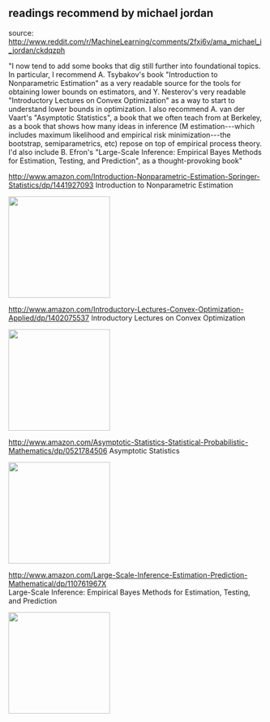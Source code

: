 

## readings recommend by michael jordan

source: http://www.reddit.com/r/MachineLearning/comments/2fxi6v/ama_michael_i_jordan/ckdqzph

"I now tend to add some books that dig still further into foundational topics. In particular, I recommend A. Tsybakov's book "Introduction to Nonparametric Estimation" as a very readable source for the tools for obtaining lower bounds on estimators, and Y. Nesterov's very readable "Introductory Lectures on Convex Optimization" as a way to start to understand lower bounds in optimization. I also recommend A. van der Vaart's "Asymptotic Statistics", a book that we often teach from at Berkeley, as a book that shows how many ideas in inference (M estimation---which includes maximum likelihood and empirical risk minimization---the bootstrap, semiparametrics, etc) repose on top of empirical process theory. I'd also include B. Efron's "Large-Scale Inference: Empirical Bayes Methods for Estimation, Testing, and Prediction", as a thought-provoking book"


http://www.amazon.com/Introduction-Nonparametric-Estimation-Springer-Statistics/dp/1441927093
Introduction to Nonparametric Estimation

<img height=200 src="http://ecx.images-amazon.com/images/I/31vP%2BXbyAuL.jpg"/>

http://www.amazon.com/Introductory-Lectures-Convex-Optimization-Applied/dp/1402075537
Introductory Lectures on Convex Optimization

<img height=200 src="http://ecx.images-amazon.com/images/I/41L6K%2BAyoGL.jpg"/>


http://www.amazon.com/Asymptotic-Statistics-Statistical-Probabilistic-Mathematics/dp/0521784506
Asymptotic Statistics

<img height=200 src="http://ecx.images-amazon.com/images/I/710vE3Y5KjL.jpg"/>

http://www.amazon.com/Large-Scale-Inference-Estimation-Prediction-Mathematical/dp/110761967X  
Large-Scale Inference: Empirical Bayes Methods for Estimation, Testing, and Prediction

<img height=200 src="http://ecx.images-amazon.com/images/I/419DXlKMiDL.jpg"/>

